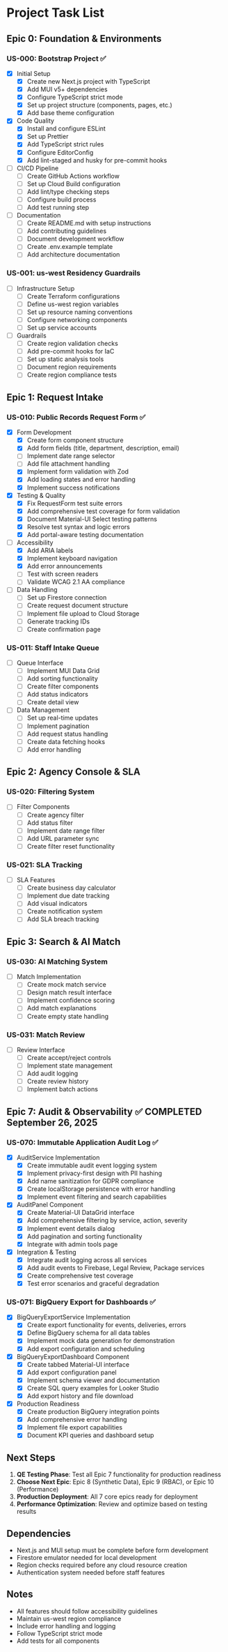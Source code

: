 # Project Task List

## Epic 0: Foundation & Environments

### US-000: Bootstrap Project ✅

- [x] Initial Setup
  - [x] Create new Next.js project with TypeScript
  - [x] Add MUI v5+ dependencies
  - [x] Configure TypeScript strict mode
  - [x] Set up project structure (components, pages, etc.)
  - [x] Add base theme configuration

- [x] Code Quality
  - [x] Install and configure ESLint
  - [x] Set up Prettier
  - [x] Add TypeScript strict rules
  - [x] Configure EditorConfig
  - [x] Add lint-staged and husky for pre-commit hooks

- [ ] CI/CD Pipeline
  - [ ] Create GitHub Actions workflow
  - [ ] Set up Cloud Build configuration
  - [ ] Add lint/type checking steps
  - [ ] Configure build process
  - [ ] Add test running step

- [ ] Documentation
  - [ ] Create README.md with setup instructions
  - [ ] Add contributing guidelines
  - [ ] Document development workflow
  - [ ] Create .env.example template
  - [ ] Add architecture documentation

### US-001: us-west Residency Guardrails

- [ ] Infrastructure Setup
  - [ ] Create Terraform configurations
  - [ ] Define us-west region variables
  - [ ] Set up resource naming conventions
  - [ ] Configure networking components
  - [ ] Set up service accounts

- [ ] Guardrails
  - [ ] Create region validation checks
  - [ ] Add pre-commit hooks for IaC
  - [ ] Set up static analysis tools
  - [ ] Document region requirements
  - [ ] Create region compliance tests

## Epic 1: Request Intake

### US-010: Public Records Request Form ✅

- [x] Form Development
  - [x] Create form component structure
  - [x] Add form fields (title, department, description, email)
  - [ ] Implement date range selector
  - [ ] Add file attachment handling
  - [x] Implement form validation with Zod
  - [x] Add loading states and error handling
  - [x] Implement success notifications

- [x] Testing & Quality
  - [x] Fix RequestForm test suite errors
  - [x] Add comprehensive test coverage for form validation
  - [x] Document Material-UI Select testing patterns
  - [x] Resolve test syntax and logic errors
  - [x] Add portal-aware testing documentation

- [ ] Accessibility
  - [x] Add ARIA labels
  - [x] Implement keyboard navigation
  - [x] Add error announcements
  - [ ] Test with screen readers
  - [ ] Validate WCAG 2.1 AA compliance

- [ ] Data Handling
  - [ ] Set up Firestore connection
  - [ ] Create request document structure
  - [ ] Implement file upload to Cloud Storage
  - [ ] Generate tracking IDs
  - [ ] Create confirmation page

### US-011: Staff Intake Queue

- [ ] Queue Interface
  - [ ] Implement MUI Data Grid
  - [ ] Add sorting functionality
  - [ ] Create filter components
  - [ ] Add status indicators
  - [ ] Create detail view

- [ ] Data Management
  - [ ] Set up real-time updates
  - [ ] Implement pagination
  - [ ] Add request status handling
  - [ ] Create data fetching hooks
  - [ ] Add error handling

## Epic 2: Agency Console & SLA

### US-020: Filtering System

- [ ] Filter Components
  - [ ] Create agency filter
  - [ ] Add status filter
  - [ ] Implement date range filter
  - [ ] Add URL parameter sync
  - [ ] Create filter reset functionality

### US-021: SLA Tracking

- [ ] SLA Features
  - [ ] Create business day calculator
  - [ ] Implement due date tracking
  - [ ] Add visual indicators
  - [ ] Create notification system
  - [ ] Add SLA breach tracking

## Epic 3: Search & AI Match

### US-030: AI Matching System

- [ ] Match Implementation
  - [ ] Create mock match service
  - [ ] Design match result interface
  - [ ] Implement confidence scoring
  - [ ] Add match explanations
  - [ ] Create empty state handling

### US-031: Match Review

- [ ] Review Interface
  - [ ] Create accept/reject controls
  - [ ] Implement state management
  - [ ] Add audit logging
  - [ ] Create review history
  - [ ] Implement batch actions

## Epic 7: Audit & Observability ✅ **COMPLETED September 26, 2025**

### US-070: Immutable Application Audit Log ✅

- [x] AuditService Implementation
  - [x] Create immutable audit event logging system
  - [x] Implement privacy-first design with PII hashing
  - [x] Add name sanitization for GDPR compliance
  - [x] Create localStorage persistence with error handling
  - [x] Implement event filtering and search capabilities

- [x] AuditPanel Component
  - [x] Create Material-UI DataGrid interface
  - [x] Add comprehensive filtering by service, action, severity
  - [x] Implement event details dialog
  - [x] Add pagination and sorting functionality
  - [x] Integrate with admin tools page

- [x] Integration & Testing
  - [x] Integrate audit logging across all services
  - [x] Add audit events to Firebase, Legal Review, Package services
  - [x] Create comprehensive test coverage
  - [x] Test error scenarios and graceful degradation

### US-071: BigQuery Export for Dashboards ✅

- [x] BigQueryExportService Implementation
  - [x] Create export functionality for events, deliveries, errors
  - [x] Define BigQuery schema for all data tables
  - [x] Implement mock data generation for demonstration
  - [x] Add export configuration and scheduling

- [x] BigQueryExportDashboard Component
  - [x] Create tabbed Material-UI interface
  - [x] Add export configuration panel
  - [x] Implement schema viewer and documentation
  - [x] Create SQL query examples for Looker Studio
  - [x] Add export history and file download

- [x] Production Readiness
  - [x] Create production BigQuery integration points
  - [x] Add comprehensive error handling
  - [x] Implement file export capabilities
  - [x] Document KPI queries and dashboard setup

## Next Steps

1. **QE Testing Phase**: Test all Epic 7 functionality for production readiness
2. **Choose Next Epic**: Epic 8 (Synthetic Data), Epic 9 (RBAC), or Epic 10 (Performance)
3. **Production Deployment**: All 7 core epics ready for deployment
4. **Performance Optimization**: Review and optimize based on testing results

## Dependencies

- Next.js and MUI setup must be complete before form development
- Firestore emulator needed for local development
- Region checks required before any cloud resource creation
- Authentication system needed before staff features

## Notes

- All features should follow accessibility guidelines
- Maintain us-west region compliance
- Include error handling and logging
- Follow TypeScript strict mode
- Add tests for all components
